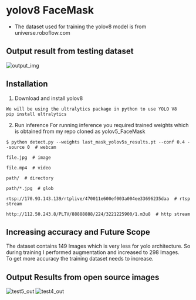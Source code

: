 # yolov8 FaceMask 
* The dataset used for training the yolov8 model is from universe.roboflow.com<br/>

## Output result from testing dataset
![output_img](https://github.com/samtholathrobin/Face-X/blob/master/Face-Mask-Detection/Face%20mask%20detection%20using%20YOLO%20V8/Model/model_output.jpeg)
## Installation
1) Download and install yolov8
```
We will be using the ultralytics package in python to use YOLO V8
pip install ultralytics
```
2) Run inference 
For running inference you required trained weights which is obtained from my repo cloned as yolov5_FaceMask<br/>
```
$ python detect.py --weights last_mask_yolov5s_results.pt --conf 0.4 --source 0  # webcam
                                                                              file.jpg  # image 
                                                                              file.mp4  # video
                                                                              path/  # directory
                                                                              path/*.jpg  # glob
                                                                              rtsp://170.93.143.139/rtplive/470011e600ef003a004ee33696235daa  # rtsp stream
                                                                              http://112.50.243.8/PLTV/88888888/224/3221225900/1.m3u8  # http stream
```
## Increasing accuracy and Future Scope
The dataset contains 149 Images which is very less for yolo architecture. So during training I performed augmentation and increased to 298 Images.<br/>
To get more accuracy the training dataset needs to increase.<br/>

## Output Results from open source images
![test5_out](https://github.com/samtholathrobin/Face-X/blob/master/Face-Mask-Detection/Face%20mask%20detection%20using%20YOLO%20V8/Model/masktestout.jpeg)
![test4_out](https://github.com/samtholathrobin/Face-X/blob/master/Face-Mask-Detection/Face%20mask%20detection%20using%20YOLO%20V8/Model/masktest2out.jpeg)
